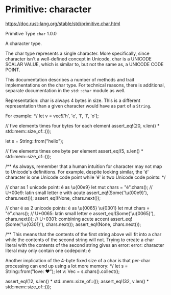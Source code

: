 # Primitive: character
https://doc.rust-lang.org/stable/std/primitive.char.html

Primitive Type `char` 1.0.0

A character type.

The char type represents a single character.
More specifically, since character isn't a well-defined concept in Unicode,
char is a UNICODE SCALAR VALUE, which is similar to, but not the same as,
a UNICODE CODE POINT.

This documentation describes a number of methods and trait implementations on
the char type. For technical reasons, there is additional, separate documentation
in the `std::char` module as well.

Representation:
char is always 4 bytes in size.
This is a different representation than a given
character would have as part of a `String`.

For example:
*/
let v = vec!['h', 'e', 'l', 'l', 'o'];

// five elements times four bytes for each element
assert_eq!(20, v.len() * std::mem::size_of::<char>());

let s = String::from("hello");


// five elements times one byte per element
assert_eq!(5, s.len() * std::mem::size_of::<u8>());

/**
As always, remember that a human intuition for character may not map to
Unicode's definitions. For example, despite looking similar, the 'é' character
is one Unicode code point while 'é' is two Unicode code points:
*/

// char as 1 unicode point: é as \u{00e9}
let mut chars = "é".chars();
// U+00e9: latin small letter e with acute
assert_eq!(Some('\u{00e9}'), chars.next());
assert_eq!(None, chars.next());

// char é as 2 unicode points: é as \u{0065} \u{0301}
let mut chars = "é".chars();
// U+0065: latin small letter e
assert_eq!(Some('\u{0065}'), chars.next());
// U+0301: combining acute accent
assert_eq!(Some('\u{0301}'), chars.next());
assert_eq!(None, chars.next());

/**
This means that the contents of the first string above will fit into a char
while the contents of the second string will not. Trying to create a char
literal with the contents of the second string gives an error:
    error: character literal may only contain one codepoint: é

Another implication of the 4-byte fixed size of a char is
that per-char processing can end up using a lot more memory:
*/
let s = String::from("love: ❤️");
let v: Vec<char> = s.chars().collect();

assert_eq!(12, s.len() * std::mem::size_of::<u8>());
assert_eq!(32, v.len() * std::mem::size_of::<char>());
